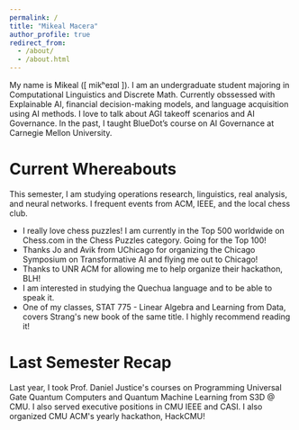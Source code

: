 ```yaml
---
permalink: /
title: "Mikeal Macera"
author_profile: true
redirect_from: 
  - /about/
  - /about.html
---
```


My name is Mikeal (\[ mikʰeɪɑl \]). I am an undergraduate student majoring in Computational Linguistics and Discrete Math. Currently obssessed with Explainable AI, financial decision-making models, and language acquisition using AI methods. I love to talk about AGI takeoff scenarios and AI Governance. In the past, I taught BlueDot’s course on AI Governance at Carnegie Mellon University.

Current Whereabouts
======
This semester, I am studying operations research, linguistics, real analysis, and neural networks. I frequent events from ACM, IEEE, and the local chess club.
- I really love chess puzzles! I am currently in the Top 500 worldwide on Chess.com in the Chess Puzzles category. Going for the Top 100!
- Thanks Jo and Avik from UChicago for organizing the Chicago Symposium on Transformative AI and flying me out to Chicago!
- Thanks to UNR ACM for allowing me to help organize their hackathon, BLH!
- I am interested in studying the Quechua language and to be able to speak it.
- One of my classes, STAT 775 - Linear Algebra and Learning from Data, covers Strang's new book of the same title. I highly recommend reading it!

Last Semester Recap
=====
Last year, I took Prof. Daniel Justice's courses on Programming Universal Gate Quantum Computers and Quantum Machine Learning from S3D @ CMU. I also served executive positions in CMU IEEE and CASI. I also organized CMU ACM's yearly hackathon, HackCMU!

